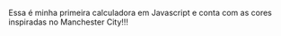 Essa é minha primeira calculadora em Javascript e conta com as cores inspiradas no Manchester City!!!
